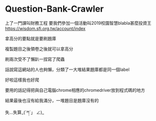 # Question-Bank-Crawler

上了一門課叫財務工程
要我們參加一個活動叫2019校園智慧blabla甚麼投資王
https://wisdom.sfi.org.tw/account/index

拿高分的要點就是要刷題庫

複製題目之後領卷之後就可以拿高分

刷兩次受不了懶趴一捏寫了爬蟲

話說寫這網站的人也夠懶，分類了一大堆結果題庫都是同一個label

好啦這樣我也好爬

要用的話記得把與自己電腦chrome相應的chromedriver放到程式碼的地方

結果最後也沒有給我滿分，一堆題目是題庫沒有的

失...失算_(´ཀ`」 ∠)_
